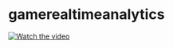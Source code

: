 # gamerealtimeanalytics

[![Watch the video](https://i.imgur.com/WdcRpkn12Q8.png)](https://youtu.be/WdcRpkn12Q8)
